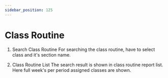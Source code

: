 ```yaml
---
sidebar_position: 125
---
```

 
# Class Routine
1. Search Class Routine
For searching the class routine, have to select class and it's section name.

2. Class Routine List
The search result is shown in class routine report list. Here full week's per period assigned classes are shown.
